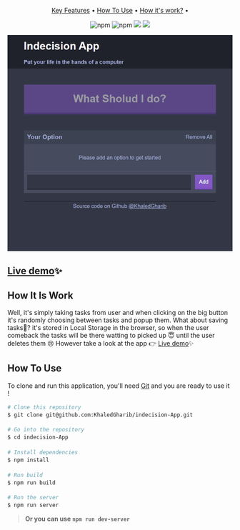 <p align="center">
  <a href="#key-features">Key Features</a> •
  <a href="#how-to-use">How To Use</a> •
  <a href="#how-it-is-work">How it's work?</a> •
</p>
<p align="center">
    <img src="https://img.shields.io/badge/npm-CB3837?logo=npm"
         alt="npm">
      <img src="https://img.shields.io/badge/ReactJs-v18-61DAFB?logo=react"
      alt="npm">
    <img src="https://img.shields.io/badge/webpack-8DD6F9?logo=webpack&logoColor=white">
<img src="https://img.shields.io/badge/-Sass-CC6699?logo=Sass&logoColor=white">
</p>

![screenshot](./readmeFiles/Animation.gif)

## [Live demo](https://xed-indecision-app.netlify.app/)✨

## How It Is Work

Well, it's simply taking tasks from user and when clicking on the big button it's randomly choosing between tasks and popup them. What about saving tasks🧐? it's stored in Local Storage in the browser, so when the user comeback the tasks will be there watting to picked up 😇 until the user deletes them 😢 However take a look at the app 👉 [Live demo](https://xed-indecision-app.netlify.app/)✨

## How To Use

To clone and run this application, you'll need [Git](https://git-scm.com) and you are ready to use it !

```bash
# Clone this repository
$ git clone git@github.com:KhaledGharib/indecision-App.git

# Go into the repository
$ cd indecision-App

# Install dependencies
$ npm install

# Run build
$ npm run build

# Run the server
$ npm run server
```

> **Or you can use `npm run dev-server`**
